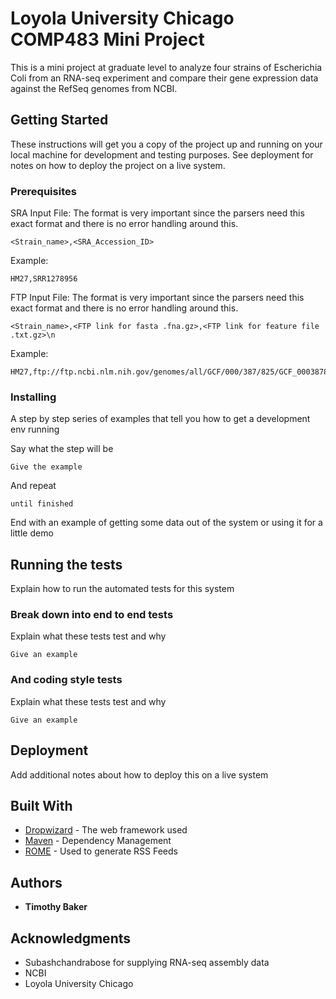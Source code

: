 # Loyola University Chicago COMP483 Mini Project

This is a mini project at graduate level to analyze four strains of Escherichia Coli from an RNA-seq experiment and
compare their gene expression data against the RefSeq genomes from NCBI.

## Getting Started

These instructions will get you a copy of the project up and running on your local machine for development and testing purposes. See deployment for notes on how to deploy the project on a live system.

### Prerequisites

SRA Input File:
The format is very important since the parsers need this exact format and there is no error handling around this.
```
<Strain_name>,<SRA_Accession_ID>
```

Example:
```
HM27,SRR1278956
```

FTP Input File:
The format is very important since the parsers need this exact format and there is no error handling around this.
```
<Strain_name>,<FTP link for fasta .fna.gz>,<FTP link for feature file .txt.gz>\n
```

Example:
```
HM27,ftp://ftp.ncbi.nlm.nih.gov/genomes/all/GCF/000/387/825/GCF_000387825.2_ASM38782v2/GCF_000387825.2_ASM38782v2_genomic.fna.gz,ftp://ftp.ncbi.nlm.nih.gov/genomes/all/GCF/000/387/825/GCF_000387825.2_ASM38782v2/GCF_000387825.2_ASM38782v2_feature_count.txt.gz
```


### Installing

A step by step series of examples that tell you how to get a development env running

Say what the step will be

```
Give the example
```

And repeat

```
until finished
```

End with an example of getting some data out of the system or using it for a little demo

## Running the tests

Explain how to run the automated tests for this system

### Break down into end to end tests

Explain what these tests test and why

```
Give an example
```

### And coding style tests

Explain what these tests test and why

```
Give an example
```

## Deployment

Add additional notes about how to deploy this on a live system

## Built With

* [Dropwizard](http://www.dropwizard.io/1.0.2/docs/) - The web framework used
* [Maven](https://maven.apache.org/) - Dependency Management
* [ROME](https://rometools.github.io/rome/) - Used to generate RSS Feeds

## Authors

* **Timothy Baker**

## Acknowledgments

* Subashchandrabose for supplying RNA-seq assembly data
* NCBI
* Loyola University Chicago
